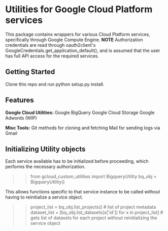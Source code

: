 # Utilities for Google Cloud Platform services

This package contains wrappers for various Cloud Platform services, specifically through Google Compute Engine.
**NOTE** Authorization credentials are read through oauth2client's GoogleCredentials.get_application_default(), and is assumed that the user has full API access for the required services.

## Getting Started

Clone this repo and run python setup.py install.

## Features

**Google Cloud Utilities:**
Google BigQuery
Google Cloud Storage
Google Adwords (WIP)

**Misc Tools:**
Git methods for cloning and fetching
Mail for sending logs via Gmail

## Initializing Utility objects

Each service available has to be initialized before proceeding, which performs the necessary authorization.
>> from gcloud_custom_utilities import BigqueryUtility
>> bq_obj = BigqueryUtility()

This allows functions specific to that service instance to be called without having to reinitialize a service object.
>> project_list = bq_obj.list_projects() # list of project metadata
>> dataset_list = [bq_obj.list_datasets(x['id']) for x in project_list] # gets list of datasets for each project without reinitializing the service object
